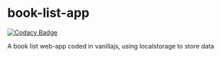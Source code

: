 # book-list-app

[![Codacy Badge](https://api.codacy.com/project/badge/Grade/f8026223c6dc4091b38631943b8cc5bf)](https://app.codacy.com/manual/Magpiny/book-list-app?utm_source=github.com&utm_medium=referral&utm_content=Magpiny/book-list-app&utm_campaign=Badge_Grade_Dashboard)

A book list web-app coded in vanillajs, using localstorage to store data
